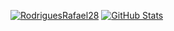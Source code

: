 [![RodriguesRafael28](https://github-readme-stats.vercel.app/api?username=RodriguesRafael28&show_icons=true)](https://github.com/RodriguesRafael28)
[![GitHub Stats](https://github-readme-stats.vercel.app/api?username=RodriguesRafael28&show_icons=true&theme=radical)](https://github.com/RodriguesRafael28)
